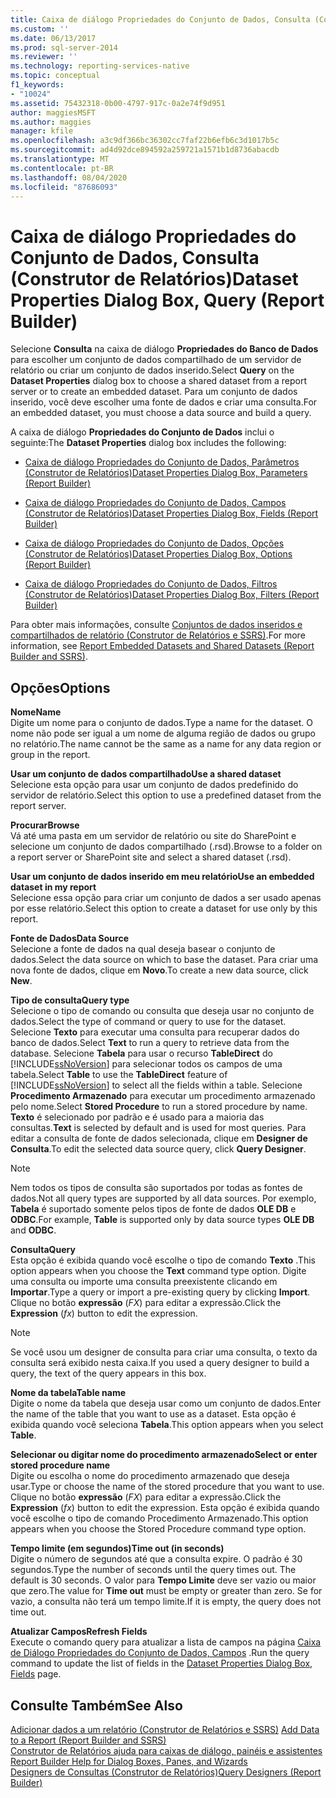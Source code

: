 ```yaml
---
title: Caixa de diálogo Propriedades do Conjunto de Dados, Consulta (Construtor de Relatórios) | Microsoft Docs
ms.custom: ''
ms.date: 06/13/2017
ms.prod: sql-server-2014
ms.reviewer: ''
ms.technology: reporting-services-native
ms.topic: conceptual
f1_keywords:
- "10024"
ms.assetid: 75432318-0b00-4797-917c-0a2e74f9d951
author: maggiesMSFT
ms.author: maggies
manager: kfile
ms.openlocfilehash: a3c9df366bc36302cc7faf22b6efb6c3d1017b5c
ms.sourcegitcommit: ad4d92dce894592a259721a1571b1d8736abacdb
ms.translationtype: MT
ms.contentlocale: pt-BR
ms.lasthandoff: 08/04/2020
ms.locfileid: "87686093"
---
```

# <a name="dataset-properties-dialog-box-query-report-builder"></a><span data-ttu-id="77886-102">Caixa de diálogo Propriedades do Conjunto de Dados, Consulta (Construtor de Relatórios)</span><span class="sxs-lookup"><span data-stu-id="77886-102">Dataset Properties Dialog Box, Query (Report Builder)</span></span>
  <span data-ttu-id="77886-103">Selecione **Consulta** na caixa de diálogo **Propriedades do Banco de Dados** para escolher um conjunto de dados compartilhado de um servidor de relatório ou criar um conjunto de dados inserido.</span><span class="sxs-lookup"><span data-stu-id="77886-103">Select **Query** on the **Dataset Properties** dialog box to choose a shared dataset from a report server or to create an embedded dataset.</span></span> <span data-ttu-id="77886-104">Para um conjunto de dados inserido, você deve escolher uma fonte de dados e criar uma consulta.</span><span class="sxs-lookup"><span data-stu-id="77886-104">For an embedded dataset, you must choose a data source and build a query.</span></span>  
  
 <span data-ttu-id="77886-105">A caixa de diálogo **Propriedades do Conjunto de Dados** inclui o seguinte:</span><span class="sxs-lookup"><span data-stu-id="77886-105">The **Dataset Properties** dialog box includes the following:</span></span>  
  
-   [<span data-ttu-id="77886-106">Caixa de diálogo Propriedades do Conjunto de Dados, Parâmetros &#40;Construtor de Relatórios&#41;</span><span class="sxs-lookup"><span data-stu-id="77886-106">Dataset Properties Dialog Box, Parameters &#40;Report Builder&#41;</span></span>](../dataset-properties-dialog-box-parameters-report-builder.md)  
  
-   [<span data-ttu-id="77886-107">Caixa de diálogo Propriedades do Conjunto de Dados, Campos &#40;Construtor de Relatórios&#41;</span><span class="sxs-lookup"><span data-stu-id="77886-107">Dataset Properties Dialog Box, Fields &#40;Report Builder&#41;</span></span>](../dataset-properties-dialog-box-fields-report-builder.md)  
  
-   [<span data-ttu-id="77886-108">Caixa de diálogo Propriedades do Conjunto de Dados, Opções &#40;Construtor de Relatórios&#41;</span><span class="sxs-lookup"><span data-stu-id="77886-108">Dataset Properties Dialog Box, Options &#40;Report Builder&#41;</span></span>](dataset-properties-dialog-box-options-report-builder.md)  
  
-   [<span data-ttu-id="77886-109">Caixa de diálogo Propriedades do Conjunto de Dados, Filtros &#40;Construtor de Relatórios&#41;</span><span class="sxs-lookup"><span data-stu-id="77886-109">Dataset Properties Dialog Box, Filters &#40;Report Builder&#41;</span></span>](../dataset-properties-dialog-box-filters-report-builder.md)  
  
 <span data-ttu-id="77886-110">Para obter mais informações, consulte [Conjuntos de dados inseridos e compartilhados de relatório &#40;Construtor de Relatórios e SSRS&#41;](report-embedded-datasets-and-shared-datasets-report-builder-and-ssrs.md).</span><span class="sxs-lookup"><span data-stu-id="77886-110">For more information, see [Report Embedded Datasets and Shared Datasets &#40;Report Builder and SSRS&#41;](report-embedded-datasets-and-shared-datasets-report-builder-and-ssrs.md).</span></span>  
  
## <a name="options"></a><span data-ttu-id="77886-111">Opções</span><span class="sxs-lookup"><span data-stu-id="77886-111">Options</span></span>  
 <span data-ttu-id="77886-112">**Nome**</span><span class="sxs-lookup"><span data-stu-id="77886-112">**Name**</span></span>  
 <span data-ttu-id="77886-113">Digite um nome para o conjunto de dados.</span><span class="sxs-lookup"><span data-stu-id="77886-113">Type a name for the dataset.</span></span> <span data-ttu-id="77886-114">O nome não pode ser igual a um nome de alguma região de dados ou grupo no relatório.</span><span class="sxs-lookup"><span data-stu-id="77886-114">The name cannot be the same as a name for any data region or group in the report.</span></span>  
  
 <span data-ttu-id="77886-115">**Usar um conjunto de dados compartilhado**</span><span class="sxs-lookup"><span data-stu-id="77886-115">**Use a shared dataset**</span></span>  
 <span data-ttu-id="77886-116">Selecione esta opção para usar um conjunto de dados predefinido do servidor de relatório.</span><span class="sxs-lookup"><span data-stu-id="77886-116">Select this option to use a predefined dataset from the report server.</span></span>  
  
 <span data-ttu-id="77886-117">**Procurar**</span><span class="sxs-lookup"><span data-stu-id="77886-117">**Browse**</span></span>  
 <span data-ttu-id="77886-118">Vá até uma pasta em um servidor de relatório ou site do SharePoint e selecione um conjunto de dados compartilhado (.rsd).</span><span class="sxs-lookup"><span data-stu-id="77886-118">Browse to a folder on a report server or SharePoint site and select a shared dataset (.rsd).</span></span>  
  
 <span data-ttu-id="77886-119">**Usar um conjunto de dados inserido em meu relatório**</span><span class="sxs-lookup"><span data-stu-id="77886-119">**Use an embedded dataset in my report**</span></span>  
 <span data-ttu-id="77886-120">Selecione essa opção para criar um conjunto de dados a ser usado apenas por esse relatório.</span><span class="sxs-lookup"><span data-stu-id="77886-120">Select this option to create a dataset for use only by this report.</span></span>  
  
 <span data-ttu-id="77886-121">**Fonte de Dados**</span><span class="sxs-lookup"><span data-stu-id="77886-121">**Data Source**</span></span>  
 <span data-ttu-id="77886-122">Selecione a fonte de dados na qual deseja basear o conjunto de dados.</span><span class="sxs-lookup"><span data-stu-id="77886-122">Select the data source on which to base the dataset.</span></span> <span data-ttu-id="77886-123">Para criar uma nova fonte de dados, clique em **Novo**.</span><span class="sxs-lookup"><span data-stu-id="77886-123">To create a new data source, click **New**.</span></span>  
  
 <span data-ttu-id="77886-124">**Tipo de consulta**</span><span class="sxs-lookup"><span data-stu-id="77886-124">**Query type**</span></span>  
 <span data-ttu-id="77886-125">Selecione o tipo de comando ou consulta que deseja usar no conjunto de dados.</span><span class="sxs-lookup"><span data-stu-id="77886-125">Select the type of command or query to use for the dataset.</span></span> <span data-ttu-id="77886-126">Selecione **Texto** para executar uma consulta para recuperar dados do banco de dados.</span><span class="sxs-lookup"><span data-stu-id="77886-126">Select **Text** to run a query to retrieve data from the database.</span></span> <span data-ttu-id="77886-127">Selecione **Tabela** para usar o recurso **TableDirect** do [!INCLUDE[ssNoVersion](../../includes/ssnoversion-md.md)] para selecionar todos os campos de uma tabela.</span><span class="sxs-lookup"><span data-stu-id="77886-127">Select **Table** to use the **TableDirect** feature of [!INCLUDE[ssNoVersion](../../includes/ssnoversion-md.md)] to select all the fields within a table.</span></span> <span data-ttu-id="77886-128">Selecione **Procedimento Armazenado** para executar um procedimento armazenado pelo nome.</span><span class="sxs-lookup"><span data-stu-id="77886-128">Select **Stored Procedure** to run a stored procedure by name.</span></span> <span data-ttu-id="77886-129">**Texto** é selecionado por padrão e é usado para a maioria das consultas.</span><span class="sxs-lookup"><span data-stu-id="77886-129">**Text** is selected by default and is used for most queries.</span></span> <span data-ttu-id="77886-130">Para editar a consulta de fonte de dados selecionada, clique em **Designer de Consulta**.</span><span class="sxs-lookup"><span data-stu-id="77886-130">To edit the selected data source query, click **Query Designer**.</span></span>  
  
> [!NOTE]  
>  <span data-ttu-id="77886-131">Nem todos os tipos de consulta são suportados por todas as fontes de dados.</span><span class="sxs-lookup"><span data-stu-id="77886-131">Not all query types are supported by all data sources.</span></span> <span data-ttu-id="77886-132">Por exemplo, **Tabela** é suportado somente pelos tipos de fonte de dados **OLE DB** e **ODBC**.</span><span class="sxs-lookup"><span data-stu-id="77886-132">For example, **Table** is supported only by data source types **OLE DB** and **ODBC**.</span></span>  
  
 <span data-ttu-id="77886-133">**Consulta**</span><span class="sxs-lookup"><span data-stu-id="77886-133">**Query**</span></span>  
 <span data-ttu-id="77886-134">Esta opção é exibida quando você escolhe o tipo de comando **Texto** .</span><span class="sxs-lookup"><span data-stu-id="77886-134">This option appears when you choose the **Text** command type option.</span></span> <span data-ttu-id="77886-135">Digite uma consulta ou importe uma consulta preexistente clicando em **Importar**.</span><span class="sxs-lookup"><span data-stu-id="77886-135">Type a query or import a pre-existing query by clicking **Import**.</span></span> <span data-ttu-id="77886-136">Clique no botão **expressão** (*FX*) para editar a expressão.</span><span class="sxs-lookup"><span data-stu-id="77886-136">Click the **Expression** (*fx*) button to edit the expression.</span></span>  
  
> [!NOTE]  
>  <span data-ttu-id="77886-137">Se você usou um designer de consulta para criar uma consulta, o texto da consulta será exibido nesta caixa.</span><span class="sxs-lookup"><span data-stu-id="77886-137">If you used a query designer to build a query, the text of the query appears in this box.</span></span>  
  
 <span data-ttu-id="77886-138">**Nome da tabela**</span><span class="sxs-lookup"><span data-stu-id="77886-138">**Table name**</span></span>  
 <span data-ttu-id="77886-139">Digite o nome da tabela que deseja usar como um conjunto de dados.</span><span class="sxs-lookup"><span data-stu-id="77886-139">Enter the name of the table that you want to use as a dataset.</span></span> <span data-ttu-id="77886-140">Esta opção é exibida quando você seleciona **Tabela**.</span><span class="sxs-lookup"><span data-stu-id="77886-140">This option appears when you select **Table**.</span></span>  
  
 <span data-ttu-id="77886-141">**Selecionar ou digitar nome do procedimento armazenado**</span><span class="sxs-lookup"><span data-stu-id="77886-141">**Select or enter stored procedure name**</span></span>  
 <span data-ttu-id="77886-142">Digite ou escolha o nome do procedimento armazenado que deseja usar.</span><span class="sxs-lookup"><span data-stu-id="77886-142">Type or choose the name of the stored procedure that you want to use.</span></span> <span data-ttu-id="77886-143">Clique no botão **expressão** (*FX*) para editar a expressão.</span><span class="sxs-lookup"><span data-stu-id="77886-143">Click the **Expression** (*fx*) button to edit the expression.</span></span> <span data-ttu-id="77886-144">Esta opção é exibida quando você escolhe o tipo de comando Procedimento Armazenado.</span><span class="sxs-lookup"><span data-stu-id="77886-144">This option appears when you choose the Stored Procedure command type option.</span></span>  
  
 <span data-ttu-id="77886-145">**Tempo limite (em segundos)**</span><span class="sxs-lookup"><span data-stu-id="77886-145">**Time out (in seconds)**</span></span>  
 <span data-ttu-id="77886-146">Digite o número de segundos até que a consulta expire. O padrão é 30 segundos.</span><span class="sxs-lookup"><span data-stu-id="77886-146">Type the number of seconds until the query times out. The default is 30 seconds.</span></span> <span data-ttu-id="77886-147">O valor para **Tempo Limite** deve ser vazio ou maior que zero.</span><span class="sxs-lookup"><span data-stu-id="77886-147">The value for **Time out** must be empty or greater than zero.</span></span> <span data-ttu-id="77886-148">Se for vazio, a consulta não terá um tempo limite.</span><span class="sxs-lookup"><span data-stu-id="77886-148">If it is empty, the query does not time out.</span></span>  
  
 <span data-ttu-id="77886-149">**Atualizar Campos**</span><span class="sxs-lookup"><span data-stu-id="77886-149">**Refresh Fields**</span></span>  
 <span data-ttu-id="77886-150">Execute o comando query para atualizar a lista de campos na página [Caixa de Diálogo Propriedades do Conjunto de Dados, Campos](../dataset-properties-dialog-box-fields-report-builder.md) .</span><span class="sxs-lookup"><span data-stu-id="77886-150">Run the query command to update the list of fields in the [Dataset Properties Dialog Box, Fields](../dataset-properties-dialog-box-fields-report-builder.md) page.</span></span>  
  
## <a name="see-also"></a><span data-ttu-id="77886-151">Consulte Também</span><span class="sxs-lookup"><span data-stu-id="77886-151">See Also</span></span>  
 <span data-ttu-id="77886-152">[Adicionar dados a um relatório &#40;Construtor de Relatórios e SSRS&#41;](report-datasets-ssrs.md) </span><span class="sxs-lookup"><span data-stu-id="77886-152">[Add Data to a Report &#40;Report Builder and SSRS&#41;](report-datasets-ssrs.md) </span></span>  
 <span data-ttu-id="77886-153">[Construtor de Relatórios ajuda para caixas de diálogo, painéis e assistentes](../report-builder-help-for-dialog-boxes-panes-and-wizards.md) </span><span class="sxs-lookup"><span data-stu-id="77886-153">[Report Builder Help for Dialog Boxes, Panes, and Wizards](../report-builder-help-for-dialog-boxes-panes-and-wizards.md) </span></span>  
 [<span data-ttu-id="77886-154">Designers de Consultas &#40;Construtor de Relatórios&#41;</span><span class="sxs-lookup"><span data-stu-id="77886-154">Query Designers &#40;Report Builder&#41;</span></span>](../query-designers-report-builder.md)  
  
  
